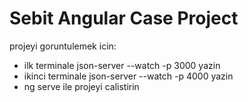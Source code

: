 # Sebit Angular Case Project
  projeyi goruntulemek icin:
- ilk terminale json-server --watch -p 3000 yazin
- ikinci terminale json-server --watch -p 4000 yazin
- ng serve ile projeyi calistirin
